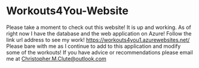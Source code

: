 # Workouts4You-Website
Please take a moment to check out this website! It is up and working. As of right now I have the database and the web application on Azure!
Follow the link url address to see my work! 
https://workouts4you1.azurewebsites.net/
Please bare with me as I continue to add to this application and modify some of the workouts! If you have advice or recommendations please email me at Christopher.M.Clute@outlook.com

